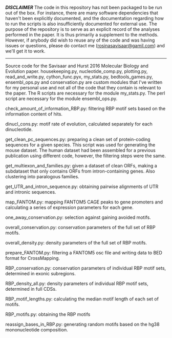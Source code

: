 ***DISCLAIMER***
The code in this repository has not been packaged to be run out of the box. For instance, there are many software dependencies that haven't been explicitly documented, and the documentation regarding how to run the scripts is also insufficiently documented for external use. The purpose of the repository is to serve as an explicit record of the analyses performed in the paper. It is thus primarily a supplement to the methods. However, if anybody did wish to reuse any of the code and was having issues or questions, please do contact me (rosinasavisaar@gamil.com) and we'll get it to work.
****************

Source code for the Savisaar and Hurst 2016 Molecular Biology and Evolution paper. housekeeping.py, nucleotide_comp.py, plotting.py, read_and_write.py, 
cython_func.pyx, my_stats.py, bedtools_games.py, ensembl_ops.py and conservation.py are custom modules that I've written for my personal use and not all of the code that they contain is relevant to the paper. 
The R scripts are necessary for the module my_stats.py. 
The perl script are necessary for the module ensembl_ops.py.

check_amount_of_information_RBP.py: filtering RBP motif sets based on the information content of hits.

dinucl_cons.py: motif rate of evolution, calculated separately for each dinucleotide.

get_clean_pc_sequences.py: preparing a clean set of protein-coding sequences for a given species. This script was used for generating the mouse dataset. The human dataset had been assembled for a previous publication using different code, however, the filtering steps were the same.

get_multiexon_and_families.py: given a dataset of clean ORFs, making a subdataset that only contains ORFs from intron-containing genes. Also clustering into paralogous families.

get_UTR_and_intron_sequence.py: obtaining pairwise alignments of UTR and intronic sequences.

map_FANTOM.py: mapping FANTOM5 CAGE peaks to gene promoters and calculating a series of expression parameters for each gene.

one_away_conservation.py: selection against gaining avoided motifs.

overall_conservation.py: conservation parameters of the full set of RBP motifs.

overall_density.py: density parameters of the full set of RBP motifs.

prepare_FANTOM.py: filtering a FANTOM5 osc file and writing data to BED format for CrossMapping.

RBP_conservation.py: conservation parameters of individual RBP motif sets, determined in exonic subregions.

RBP_density_all.py: density parameters of individual RBP motif sets, determined in full CDSs.

RBP_motif_lengths.py: calculating the median motif length of each set of motifs.

RBP_motifs.py: obtaining the RBP motifs

reassign_bases_in_RBP.py: generating random motifs based on the hg38 mononucleotide composition.

